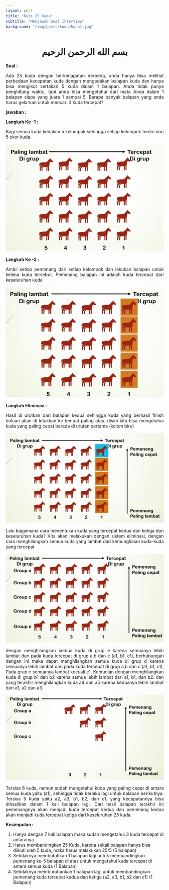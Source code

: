 ```yaml
---
layout: post
title: "Kuis 25 Kuda"
subtitle: "Menjawab Soal Interview"
background: "/img/posts/kuda/kuda1.jpg"
---
```

<h1 style="text-align: center;">بسم الله الرحمن الرحيم</h1>

__Soal :__

<p style="text-align: justify;"> Ada 25 kuda dengan berkecapatan berbeda, anda hanya bisa melihat perbedaan kecepatan kuda dengan mengadakan balapan kuda dan hanya bisa mengikut sertakan 5 kuda dalam 1 balapan. Anda tidak punya penghitung waktu, tapi anda bisa mengetahui dari mata Anda dalam 1 balapan siapa yang juara 1 sampai 5. Berapa banyak balapan yang anda harus gelarkan untuk mencari 3 kuda tercepat?</p>

__jawaban :__

__Langkah Ke -1 :__
 <p style="text-align: justify;"> Bagi semua kuda kedalam 5 kelompok sehingga setiap kelompok terdiri dari 5 ekor kuda.</p>


<img title="langkah 1" alt="Alt text" src="/img/posts/kuda/kuda2.jpeg">

__Langkah Ke -2 :__

 <p style="text-align: justify;"> Ambil setiap pemenang dari setiap kelompok dan lakukan balapan untuk kelima kuda tersebut. Pemenang balapan ini adalah kuda tercepat dari keseluruhan kuda</p>

<img title="langkah 2" alt="Alt text" src="/img/posts/kuda/kuda3.jpeg">

__Langkah Eliminasi :__

 <p style="text-align: justify;"> Hasil di urutkan dari balapan kedua sehingga kuda yang berhasil finish duluan akan di letakkan ke tempat paling atas. disini kita bisa mengetahui kuda yang paling cepat berada di urutan pertama (kolom biru)</p>

<img title="langkah 2" alt="Alt text" src="/img/posts/kuda/kuda4.jpeg">

 <p style="text-align: justify;"> Lalu bagaimana cara menentukan kuda yang tercepat kedua dan ketiga dari keseluruhan kuda?
Kita akan melakukan dengan sistem eliminasi, dengan cara menghilangkan semua kuda yang lambat dari kemungkinan kuda-kuda yang tercepat</p>



<img title="Eliminasi Kuda" alt="Alt text" src="/img/posts/kuda/kuda5.jpeg">

 <p style="text-align: justify;"> dengan menghilangkan semua kuda di grup e karena semuanya lebih lambat dari pada kuda tercepat di grup a,b dan c (a1, b1, c1), berhubungan dengan ini maka dapat menghilangkan semua kuda di grup d karena semuanya lebih lambat dari pada kuda tercepat di grup a,b dan c (a1, b1, c1), Pada grup c semuanya lambat kecuali c1. Kemudian dengan menghilangkan kuda di grup b1 dan b2 karena semua lebih lambat dari a1, b1, dan b2. dan yang terakhir menghilangkan kuda a4 dan a5 karena keduanya lebih lambat dari a1, a2 dan a3.</p>


<img title="Eliminasi Kuda" alt="Alt text" src="/img/posts/kuda/kuda6.jpeg">

 <p style="text-align: justify;"> Tersisa 6 kuda, namun sudah mengetahui kuda yang paling cepat di antara semua kuda yaitu (a1), sehingga tidak berlaku lagi untuk balapan berikutnya. Tersisa 5 kuda yaitu a2, a3, b1, b2, dan c1. yang kecepatannya bisa dihasilkan dalam 1 kali balapan lagi. Dari hasil balapan terakhir ini pemenangnya akan menjadi kuda tercepat kedua dan pemenang kedua akan menjadi kuda tercepat ketiga dari keseluruhan 25 kuda.</p>


__Kesimpulan :__
1. Hanya dengan 7 kali balapan maka sudah mengetahui 3 kuda tercepat di antaranya
2. Harus membandingkan 25 Kuda, karena sekali balapan hanya bisa diikuti oleh 5 kuda, maka  harus melakukan  25/5  (5 balapan)
3. Setidaknya membutuhkan 1 balapan lagi untuk membandingkan pemenang ke-5 balapan di atas untuk mengetahui kuda tercepat di antara semua kuda (1 Balapan)
4. Setidaknya memburuhankan 1 balapan lagi untuk membandingkan pemenang kuda tercepat kedua dan ketiga (a2, a3, b1, b2 dan c1) (1 Balapan)
